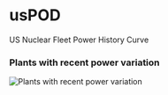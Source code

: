 # usPOD
US Nuclear Fleet Power History Curve
### Plants with recent power variation
![Plants with recent power variation](https://plot.ly/~J.CollinsConover/509/us-nuclear-reactor-power-history-curves/)

